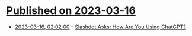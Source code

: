 # [Published on 2023-03-16](index.md)

* [2023-03-16, 02:02:00](https://ask.slashdot.org/story/23/03/15/2253200/slashdot-asks-how-are-you-using-chatgpt?utm_source=rss1.0mainlinkanon&utm_medium=feed) - [Slashdot Asks: How Are You Using ChatGPT? ](https://ask.slashdot.org/story/23/03/15/2253200/slashdot-asks-how-are-you-using-chatgpt?utm_source=rss1.0mainlinkanon&utm_medium=feed)
